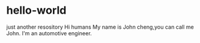 # hello-world
just another resository
Hi humans
My name is John cheng,you can call me John.
I'm an automotive engineer.
